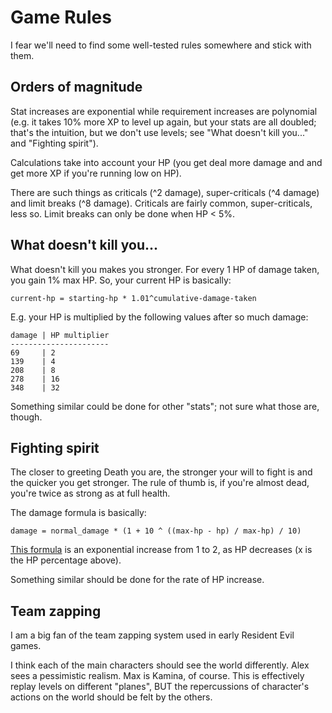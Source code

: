 Game Rules
==========

I fear we'll need to find some well-tested rules somewhere and stick
with them.

Orders of magnitude
-------------------

Stat increases are exponential while requirement increases are
polynomial (e.g. it takes 10% more XP to level up again, but your
stats are all doubled; that's the intuition, but we don't use levels;
see "What doesn't kill you..." and "Fighting spirit").

Calculations take into account your HP (you get deal more damage and
and get more XP if you're running low on HP).

There are such things as criticals (^2 damage), super-criticals (^4
damage) and limit breaks (^8 damage). Criticals are fairly common,
super-criticals, less so. Limit breaks can only be done when HP < 5%.

What doesn't kill you...
-----------------------

What doesn't kill you makes you stronger.  For every 1 HP of damage
taken, you gain 1% max HP.  So, your current HP is basically:

    current-hp = starting-hp * 1.01^cumulative-damage-taken

E.g. your HP is multiplied by the following values after so much
damage:

    damage | HP multiplier
    ----------------------
    69     | 2
    139    | 4
    208    | 8
    278    | 16
    348    | 32

Something similar could be done for other "stats"; not sure what those
are, though.

Fighting spirit
---------------

The closer to greeting Death you are, the stronger your will to fight
is and the quicker you get stronger.  The rule of thumb is, if you're
almost dead, you're twice as strong as at full health.

The damage formula is basically:

    damage = normal_damage * (1 + 10 ^ ((max-hp - hp) / max-hp) / 10)

[This formula](http://www.wolframalpha.com/input/?i=plot+%281+%2B+%2810+%5E+x%29%2F10%29+for+x+%3D+0+to+1)
is an exponential increase from 1 to 2, as HP decreases (x is the HP
percentage above).

Something similar should be done for the rate of HP increase.

Team zapping
------------

I am a big fan of the team zapping system used in early Resident Evil
games.

I think each of the main characters should see the world differently.
Alex sees a pessimistic realism.  Max is Kamina, of course. This is
effectively replay levels on different "planes", BUT the repercussions
of character's actions on the world should be felt by the others.
